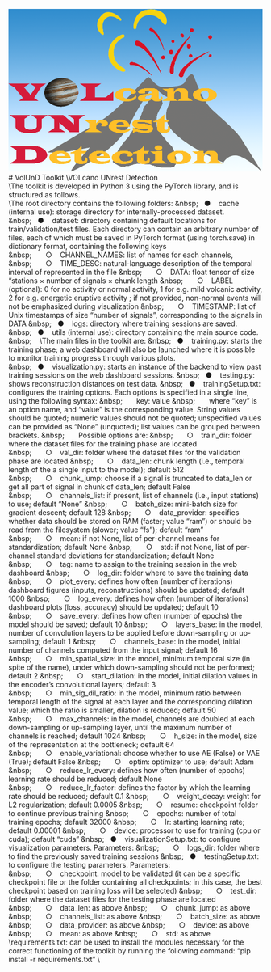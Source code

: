 ![alt text](https://github.com/EUROVOLC-ML/VolUnD-Toolkit/blob/main/docs/VolUnD-logo.png?raw=true)
 \
 \# VolUnD Toolkit
 \VOLcano UNrest Detection
 \
 \The toolkit is developed in Python 3 using the PyTorch library, and is structured as follows.
 \
 \The root directory contains the following folders:
 \&nbsp;&nbsp;&nbsp;&nbsp;●&nbsp;&nbsp;&nbsp;&nbsp;cache (internal use): storage directory for internally-processed dataset.
 \&nbsp;&nbsp;&nbsp;&nbsp;●&nbsp;&nbsp;&nbsp;&nbsp;dataset: directory containing default locations for train/validation/test files. Each directory can contain an arbitrary number of files, each of which must be saved in PyTorch format (using torch.save) in dictionary format, containing the following keys
 \&nbsp;&nbsp;&nbsp;&nbsp;&nbsp;&nbsp;&nbsp;&nbsp;○&nbsp;&nbsp;&nbsp;&nbsp;CHANNEL_NAMES: list of names for each channels,
 \&nbsp;&nbsp;&nbsp;&nbsp;&nbsp;&nbsp;&nbsp;&nbsp;○&nbsp;&nbsp;&nbsp;&nbsp;TIME_DESC: natural-language description of the temporal interval of represented in the file
 \&nbsp;&nbsp;&nbsp;&nbsp;&nbsp;&nbsp;&nbsp;&nbsp;○&nbsp;&nbsp;&nbsp;&nbsp;DATA: float tensor of size “stations × number of signals × chunk length
 \&nbsp;&nbsp;&nbsp;&nbsp;&nbsp;&nbsp;&nbsp;&nbsp;○&nbsp;&nbsp;&nbsp;&nbsp;LABEL (optional): 0 for no activity or normal activity, 1 for e.g. mild volcanic activity, 2 for e.g. energetic eruptive activity ; if not provided, non-normal events will not be emphasized during visualization 
 \&nbsp;&nbsp;&nbsp;&nbsp;&nbsp;&nbsp;&nbsp;&nbsp;○&nbsp;&nbsp;&nbsp;&nbsp;TIMESTAMP: list of Unix timestamps of size “number of signals”, corresponding to the signals in DATA
 \&nbsp;&nbsp;&nbsp;&nbsp;●&nbsp;&nbsp;&nbsp;&nbsp;logs: directory where training sessions are saved.
 \&nbsp;&nbsp;&nbsp;&nbsp;●&nbsp;&nbsp;&nbsp;&nbsp;utils (internal use): directory containing the main source code.
 \&nbsp;&nbsp;&nbsp;&nbsp;
 \The main files in the toolkit are:
 \&nbsp;&nbsp;&nbsp;&nbsp;●&nbsp;&nbsp;&nbsp;&nbsp;training.py: starts the training phase; a web dashboard will also be launched where it is possible to monitor training progress through various plots.
 \&nbsp;&nbsp;&nbsp;&nbsp;●&nbsp;&nbsp;&nbsp;&nbsp;visualization.py: starts an instance of the backend to view past training sessions on the web dashboard sessions.
 \&nbsp;&nbsp;&nbsp;&nbsp;●&nbsp;&nbsp;&nbsp;&nbsp;testing.py: shows reconstruction distances on test data.
 \&nbsp;&nbsp;&nbsp;&nbsp;●&nbsp;&nbsp;&nbsp;&nbsp;trainingSetup.txt: configures the training options. Each options is specified in a single line, using the following syntax: 
 \&nbsp;&nbsp;&nbsp;&nbsp;&nbsp;&nbsp;&nbsp;&nbsp;key: value
 \&nbsp;&nbsp;&nbsp;&nbsp;&nbsp;&nbsp;&nbsp;&nbsp;where “key” is an option name, and “value” is the corresponding value. String values should be quoted; numeric values should not be quoted; unspecified values can be provided as “None” (unquoted); list values can be grouped between brackets.
 \&nbsp;&nbsp;&nbsp;&nbsp;&nbsp;&nbsp;&nbsp;&nbsp;Possible options are:
 \&nbsp;&nbsp;&nbsp;&nbsp;&nbsp;&nbsp;&nbsp;&nbsp;○&nbsp;&nbsp;&nbsp;&nbsp;train_dir: folder where the dataset files for the training phase are located
 \&nbsp;&nbsp;&nbsp;&nbsp;&nbsp;&nbsp;&nbsp;&nbsp;○&nbsp;&nbsp;&nbsp;&nbsp;val_dir: folder where the dataset files for the validation phase are located
 \&nbsp;&nbsp;&nbsp;&nbsp;&nbsp;&nbsp;&nbsp;&nbsp;○&nbsp;&nbsp;&nbsp;&nbsp;data_len: chunk length (i.e., temporal length of the a single input to the model); default 512
 \&nbsp;&nbsp;&nbsp;&nbsp;&nbsp;&nbsp;&nbsp;&nbsp;○&nbsp;&nbsp;&nbsp;&nbsp;chunk_jump: choose if a signal is truncated to data_len or get all part of signal in chunk of data_len; default False
 \&nbsp;&nbsp;&nbsp;&nbsp;&nbsp;&nbsp;&nbsp;&nbsp;○&nbsp;&nbsp;&nbsp;&nbsp;channels_list: if present, list of channels (i.e., input stations) to use; default “None”
 \&nbsp;&nbsp;&nbsp;&nbsp;&nbsp;&nbsp;&nbsp;&nbsp;○&nbsp;&nbsp;&nbsp;&nbsp;batch_size: mini-batch size for gradient descent; default 128
 \&nbsp;&nbsp;&nbsp;&nbsp;&nbsp;&nbsp;&nbsp;&nbsp;○&nbsp;&nbsp;&nbsp;&nbsp;data_provider: specifies whether data should be stored on RAM (faster; value “ram”) or should be read from the filesystem (slower; value “fs”); default “ram”
 \&nbsp;&nbsp;&nbsp;&nbsp;&nbsp;&nbsp;&nbsp;&nbsp;○&nbsp;&nbsp;&nbsp;&nbsp;mean: if not None, list of per-channel means for standardization; default None
 \&nbsp;&nbsp;&nbsp;&nbsp;&nbsp;&nbsp;&nbsp;&nbsp;○&nbsp;&nbsp;&nbsp;&nbsp;std: if not None, list of per-channel standard deviations for standardization; default None
 \&nbsp;&nbsp;&nbsp;&nbsp;&nbsp;&nbsp;&nbsp;&nbsp;○&nbsp;&nbsp;&nbsp;&nbsp;tag: name to assign to the training session in the web dashboard
 \&nbsp;&nbsp;&nbsp;&nbsp;&nbsp;&nbsp;&nbsp;&nbsp;○&nbsp;&nbsp;&nbsp;&nbsp;log_dir: folder where to save the training data
 \&nbsp;&nbsp;&nbsp;&nbsp;&nbsp;&nbsp;&nbsp;&nbsp;○&nbsp;&nbsp;&nbsp;&nbsp;plot_every: defines how often (number of iterations) dashboard figures (inputs, reconstructions) should be updated; default 1000
 \&nbsp;&nbsp;&nbsp;&nbsp;&nbsp;&nbsp;&nbsp;&nbsp;○&nbsp;&nbsp;&nbsp;&nbsp;log_every: defines how often (number of iterations) dashboard plots (loss, accuracy) should be updated; default 10
 \&nbsp;&nbsp;&nbsp;&nbsp;&nbsp;&nbsp;&nbsp;&nbsp;○&nbsp;&nbsp;&nbsp;&nbsp;save_every: defines how often (number of epochs) the model should be saved; default 10
 \&nbsp;&nbsp;&nbsp;&nbsp;&nbsp;&nbsp;&nbsp;&nbsp;○&nbsp;&nbsp;&nbsp;&nbsp;layers_base: in the model, number of convolution layers to be applied before down-sampling or up-sampling; default 1
 \&nbsp;&nbsp;&nbsp;&nbsp;&nbsp;&nbsp;&nbsp;&nbsp;○&nbsp;&nbsp;&nbsp;&nbsp;channels_base: in the model, initial number of channels computed from the input signal; default 16
 \&nbsp;&nbsp;&nbsp;&nbsp;&nbsp;&nbsp;&nbsp;&nbsp;○&nbsp;&nbsp;&nbsp;&nbsp;min_spatial_size: in the model, minimum temporal size (in spite of the name), under which down-sampling should not be performed; default 2
 \&nbsp;&nbsp;&nbsp;&nbsp;&nbsp;&nbsp;&nbsp;&nbsp;○&nbsp;&nbsp;&nbsp;&nbsp;start_dilation: in the model, initial dilation values in the encoder’s convolutional layers; default 3
 \&nbsp;&nbsp;&nbsp;&nbsp;&nbsp;&nbsp;&nbsp;&nbsp;○&nbsp;&nbsp;&nbsp;&nbsp;min_sig_dil_ratio: in the model, minimum ratio between temporal length of the signal at each layer and the corresponding dilation value; which the ratio is smaller, dilation is reduced; default 50
 \&nbsp;&nbsp;&nbsp;&nbsp;&nbsp;&nbsp;&nbsp;&nbsp;○&nbsp;&nbsp;&nbsp;&nbsp;max_channels: in the model, channels are doubled at each down-sampling or up-sampling layer, until the maximum number of channels is reached; default 1024
 \&nbsp;&nbsp;&nbsp;&nbsp;&nbsp;&nbsp;&nbsp;&nbsp;○&nbsp;&nbsp;&nbsp;&nbsp;h_size: in the model, size of the representation at the bottleneck; default 64
 \&nbsp;&nbsp;&nbsp;&nbsp;&nbsp;&nbsp;&nbsp;&nbsp;○&nbsp;&nbsp;&nbsp;&nbsp;enable_variational: choose whether to use AE (False) or VAE (True); default False
 \&nbsp;&nbsp;&nbsp;&nbsp;&nbsp;&nbsp;&nbsp;&nbsp;○&nbsp;&nbsp;&nbsp;&nbsp;optim: optimizer to use; default Adam
 \&nbsp;&nbsp;&nbsp;&nbsp;&nbsp;&nbsp;&nbsp;&nbsp;○&nbsp;&nbsp;&nbsp;&nbsp;reduce_lr_every: defines how often (number of epochs) learning rate should be reduced; default None
 \&nbsp;&nbsp;&nbsp;&nbsp;&nbsp;&nbsp;&nbsp;&nbsp;○&nbsp;&nbsp;&nbsp;&nbsp;reduce_lr_factor: defines the factor by which the learning rate should be reduced; default 0.1
 \&nbsp;&nbsp;&nbsp;&nbsp;&nbsp;&nbsp;&nbsp;&nbsp;○&nbsp;&nbsp;&nbsp;&nbsp;weight_decay: weight for L2 regularization; default 0.0005
 \&nbsp;&nbsp;&nbsp;&nbsp;&nbsp;&nbsp;&nbsp;&nbsp;○&nbsp;&nbsp;&nbsp;&nbsp;resume: checkpoint folder to continue previous training
 \&nbsp;&nbsp;&nbsp;&nbsp;&nbsp;&nbsp;&nbsp;&nbsp;○&nbsp;&nbsp;&nbsp;&nbsp;epochs: number of total training epochs; default 32000
 \&nbsp;&nbsp;&nbsp;&nbsp;&nbsp;&nbsp;&nbsp;&nbsp;○&nbsp;&nbsp;&nbsp;&nbsp;lr: starting learning rate; default 0.00001
 \&nbsp;&nbsp;&nbsp;&nbsp;&nbsp;&nbsp;&nbsp;&nbsp;○&nbsp;&nbsp;&nbsp;&nbsp;device: processor to use for training (cpu or cuda); default “cuda”
 \&nbsp;&nbsp;&nbsp;&nbsp;●&nbsp;&nbsp;&nbsp;&nbsp;visualizationSetup.txt: to configure visualization parameters. Parameters:
 \&nbsp;&nbsp;&nbsp;&nbsp;&nbsp;&nbsp;&nbsp;&nbsp;○&nbsp;&nbsp;&nbsp;&nbsp;logs_dir: folder where to find the previously saved training sessions 
 \&nbsp;&nbsp;&nbsp;&nbsp;●&nbsp;&nbsp;&nbsp;&nbsp;testingSetup.txt: to configure the testing parameters. Parameters:
 \&nbsp;&nbsp;&nbsp;&nbsp;&nbsp;&nbsp;&nbsp;&nbsp;○&nbsp;&nbsp;&nbsp;&nbsp;checkpoint: model to be validated (it can be a specific checkpoint file or the folder containing all checkpoints; in this case, the best checkpoint based on training loss will be selected)
 \&nbsp;&nbsp;&nbsp;&nbsp;&nbsp;&nbsp;&nbsp;&nbsp;○&nbsp;&nbsp;&nbsp;&nbsp;test_dir: folder where the dataset files for the testing phase are located
 \&nbsp;&nbsp;&nbsp;&nbsp;&nbsp;&nbsp;&nbsp;&nbsp;○&nbsp;&nbsp;&nbsp;&nbsp;data_len: as above
 \&nbsp;&nbsp;&nbsp;&nbsp;&nbsp;&nbsp;&nbsp;&nbsp;○&nbsp;&nbsp;&nbsp;&nbsp;chunk_jump: as above
 \&nbsp;&nbsp;&nbsp;&nbsp;&nbsp;&nbsp;&nbsp;&nbsp;○&nbsp;&nbsp;&nbsp;&nbsp;channels_list: as above
 \&nbsp;&nbsp;&nbsp;&nbsp;&nbsp;&nbsp;&nbsp;&nbsp;○&nbsp;&nbsp;&nbsp;&nbsp;batch_size: as above
 \&nbsp;&nbsp;&nbsp;&nbsp;&nbsp;&nbsp;&nbsp;&nbsp;○&nbsp;&nbsp;&nbsp;&nbsp;data_provider: as above
 \&nbsp;&nbsp;&nbsp;&nbsp;&nbsp;&nbsp;&nbsp;&nbsp;○&nbsp;&nbsp;&nbsp;&nbsp;device: as above
 \&nbsp;&nbsp;&nbsp;&nbsp;&nbsp;&nbsp;&nbsp;&nbsp;○&nbsp;&nbsp;&nbsp;&nbsp;mean: as above
 \&nbsp;&nbsp;&nbsp;&nbsp;&nbsp;&nbsp;&nbsp;&nbsp;○&nbsp;&nbsp;&nbsp;&nbsp;std: as above
 \requirements.txt: can be used to install the modules necessary for the correct functioning of the toolkit by running the following command: “pip install -r requirements.txt”
 \

